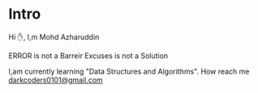 # Intro
Hi ✋,  I,m Mohd Azharuddin

ERROR is not a Barreir
Excuses is not a Solution

I,am currently learning "Data Structures and Algorithms".
How reach me darkcoders0101@gmail.com
